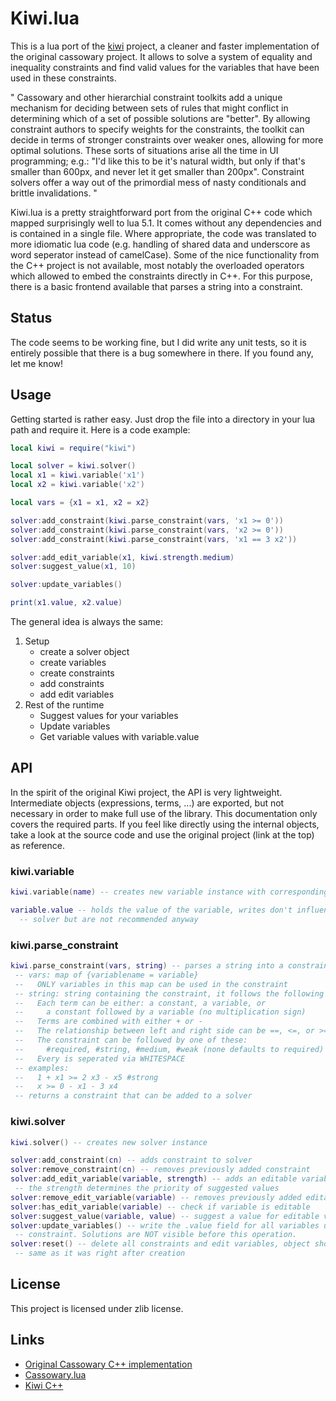 # Kiwi.lua

This is a lua port of the [kiwi](https://github.com/nucleic/kiwi) project, a cleaner
and faster implementation of the original cassowary project.
It allows to solve a system of equality and inequality constraints and find valid
values for the variables that have been used in these constraints.

"
Cassowary and other hierarchial constraint toolkits add a unique mechanism for deciding between sets of rules that might conflict in determining which of a set of possible solutions are "better".
By allowing constraint authors to specify weights for the constraints, the toolkit can decide in terms of stronger constraints over weaker ones, allowing for more optimal solutions.
These sorts of situations arise all the time in UI programming; e.g.: "I'd like this to be it's natural width, but only if that's smaller than 600px, and never let it get smaller than 200px".
Constraint solvers offer a way out of the primordial mess of nasty conditionals and brittle invalidations.
"

Kiwi.lua is a pretty straightforward port from the original C++ code which mapped surprisingly well to lua 5.1.
It comes without any dependencies and is contained in a single file.
Where appropriate, the code was translated to more idiomatic lua code (e.g. handling of shared data and underscore as word seperator instead of camelCase).
Some of the nice functionality from the C++ project is not available, most notably the overloaded operators
which allowed to embed the constraints directly in C++.
For this purpose, there is a basic frontend available that parses a string into a constraint.

## Status

The code seems to be working fine, but I did write any unit tests, so it is entirely possible that there
is a bug somewhere in there.
If you found any, let me know!

## Usage

Getting started is rather easy. Just drop the file into a directory in your lua path and require it.
Here is a code example:

```lua
local kiwi = require("kiwi")

local solver = kiwi.solver()
local x1 = kiwi.variable('x1')
local x2 = kiwi.variable('x2')

local vars = {x1 = x1, x2 = x2}

solver:add_constraint(kiwi.parse_constraint(vars, 'x1 >= 0'))
solver:add_constraint(kiwi.parse_constraint(vars, 'x2 >= 0'))
solver:add_constraint(kiwi.parse_constraint(vars, 'x1 == 3 x2'))

solver:add_edit_variable(x1, kiwi.strength.medium)
solver:suggest_value(x1, 10)

solver:update_variables()

print(x1.value, x2.value)
```

The general idea is always the same:
1. Setup
    - create a solver object
    - create variables
    - create constraints
    - add constraints
    - add edit variables
2. Rest of the runtime
    - Suggest values for your variables
    - Update variables
    - Get variable values with variable.value

## API

In the spirit of the original Kiwi project, the API is very lightweight.
Intermediate objects (expressions, terms, ...) are exported, but not necessary
in order to make full use of the library.
This documentation only covers the required parts.
If you feel like directly using the internal objects, take a look at the source
code and use the original project (link at the top) as reference.

### kiwi.variable

```lua
kiwi.variable(name) -- creates new variable instance with corresponding name

variable.value -- holds the value of the variable, writes don't influence the
  -- solver but are not recommended anyway
```

### kiwi.parse\_constraint

```lua
kiwi.parse_constraint(vars, string) -- parses a string into a constraint
 -- vars: map of {variablename = variable}
 --   ONLY variables in this map can be used in the constraint
 -- string: string containing the constraint, it follows the following format
 --   Each term can be either: a constant, a variable, or
 --     a constant followed by a variable (no multiplication sign)
 --   Terms are combined with either + or -
 --   The relationship between left and right side can be ==, <=, or >=
 --   The constraint can be followed by one of these:
 --     #required, #string, #medium, #weak (none defaults to required)
 --   Every is seperated via WHITESPACE
 -- examples:
 --   1 + x1 >= 2 x3 - x5 #strong
 --   x >= 0 - x1 - 3 x4
 -- returns a constraint that can be added to a solver
```

### kiwi.solver

```lua
kiwi.solver() -- creates new solver instance

solver:add_constraint(cn) -- adds constraint to solver
solver:remove_constraint(cn) -- removes previously added constraint
solver:add_edit_variable(variable, strength) -- adds an editable variable
 -- the strength determines the priority of suggested values
solver:remove_edit_variable(variable) -- removes previously added editable var
solver:has_edit_variable(variable) -- check if variable is editable
solver:suggest_value(variable, value) -- suggest a value for editable variable
solver:update_variables() -- write the .value field for all variables used in any
 -- constraint. Solutions are NOT visible before this operation.
solver:reset() -- delete all constraints and edit variables, object should be the
 -- same as it was right after creation
```

## License

This project is licensed under zlib license.

## Links

- [Original Cassowary C++ implementation](https://constraints.cs.washington.edu/cassowary/)
- [Cassowary.lua](https://github.com/simoncozens/cassowary.lua)
- [Kiwi C++](https://github.com/simoncozens/cassowary.lua)
